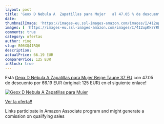 ```yaml
---
layout: post
title: 'Geox D Nebula A  Zapatillas para Mujer   al 47.05 % de descuento'
date: 
thumbnailImage: 'https://images-eu.ssl-images-amazon.com/images/I/412upKk7rRL._SL200_.jpg'
images: [ 'https://images-eu.ssl-images-amazon.com/images/I/412upKk7rRL._SL200_.jpg' ]
comments: true
category: ofertas
author: ring
slug: B06XQ41RQ6
description:
actualPrice: 66.19 EUR
comparePrice: 125 EUR
inStock: true
---
```


Está [Geox D Nebula A  Zapatillas para Mujer  Beige  Taupe   37 EU](https://www.amazon.es/dp/B06XQ41RQ6/?tag=tolees-21) con 47.05 de descuento por 66.19 EUR (original: 125 EUR) en el siguiente enlace!

[![Geox D Nebula A  Zapatillas para Mujer  ](https://images-eu.ssl-images-amazon.com/images/I/412upKk7rRL._SL200_.jpg)](https://www.amazon.es/dp/B06XQ41RQ6/?tag=tolees-21)

[Ver la oferta!!](https://www.amazon.es/dp/B06XQ41RQ6/?tag=tolees-21)

Links participate in Amazon Associate program and might generate a comission on qualifying sales


